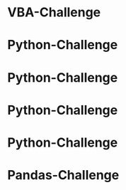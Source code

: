 # VBA-Challenge
# Python-Challenge
# Python-Challenge
# Python-Challenge
# Python-Challenge
# Pandas-Challenge
